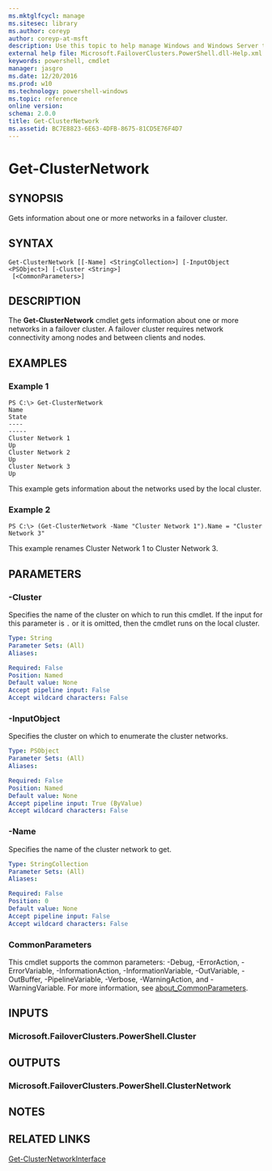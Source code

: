 ```yaml
---
ms.mktglfcycl: manage
ms.sitesec: library
ms.author: coreyp
author: coreyp-at-msft
description: Use this topic to help manage Windows and Windows Server technologies with Windows PowerShell.
external help file: Microsoft.FailoverClusters.PowerShell.dll-Help.xml
keywords: powershell, cmdlet
manager: jasgro
ms.date: 12/20/2016
ms.prod: w10
ms.technology: powershell-windows
ms.topic: reference
online version: 
schema: 2.0.0
title: Get-ClusterNetwork
ms.assetid: BC7E8823-6E63-4DFB-8675-81CD5E76F4D7
---
```


# Get-ClusterNetwork

## SYNOPSIS
Gets information about one or more networks in a failover cluster.

## SYNTAX

```
Get-ClusterNetwork [[-Name] <StringCollection>] [-InputObject <PSObject>] [-Cluster <String>]
 [<CommonParameters>]
```

## DESCRIPTION
The **Get-ClusterNetwork** cmdlet gets information about one or more networks in a failover cluster.
A failover cluster requires network connectivity among nodes and between clients and nodes.

## EXAMPLES

### Example 1
```
PS C:\> Get-ClusterNetwork
Name                                                                      State 
----                                                                      ----- 
Cluster Network 1                                                            Up 
Cluster Network 2                                                            Up 
Cluster Network 3                                                            Up
```

This example gets information about the networks used by the local cluster.

### Example 2
```
PS C:\> (Get-ClusterNetwork -Name "Cluster Network 1").Name = "Cluster Network 3"
```

This example renames Cluster Network 1 to Cluster Network 3.

## PARAMETERS

### -Cluster
Specifies the name of the cluster on which to run this cmdlet.
If the input for this parameter is `.` or it is omitted, then the cmdlet runs on the local cluster.

```yaml
Type: String
Parameter Sets: (All)
Aliases: 

Required: False
Position: Named
Default value: None
Accept pipeline input: False
Accept wildcard characters: False
```

### -InputObject
Specifies the cluster on which to enumerate the cluster networks.

```yaml
Type: PSObject
Parameter Sets: (All)
Aliases: 

Required: False
Position: Named
Default value: None
Accept pipeline input: True (ByValue)
Accept wildcard characters: False
```

### -Name
Specifies the name of the cluster network to get.

```yaml
Type: StringCollection
Parameter Sets: (All)
Aliases: 

Required: False
Position: 0
Default value: None
Accept pipeline input: False
Accept wildcard characters: False
```

### CommonParameters
This cmdlet supports the common parameters: -Debug, -ErrorAction, -ErrorVariable, -InformationAction, -InformationVariable, -OutVariable, -OutBuffer, -PipelineVariable, -Verbose, -WarningAction, and -WarningVariable. For more information, see [about_CommonParameters](http://go.microsoft.com/fwlink/?LinkID=113216).

## INPUTS

### Microsoft.FailoverClusters.PowerShell.Cluster

## OUTPUTS

### Microsoft.FailoverClusters.PowerShell.ClusterNetwork

## NOTES

## RELATED LINKS

[Get-ClusterNetworkInterface](./get-clusternetworkinterface.md)


